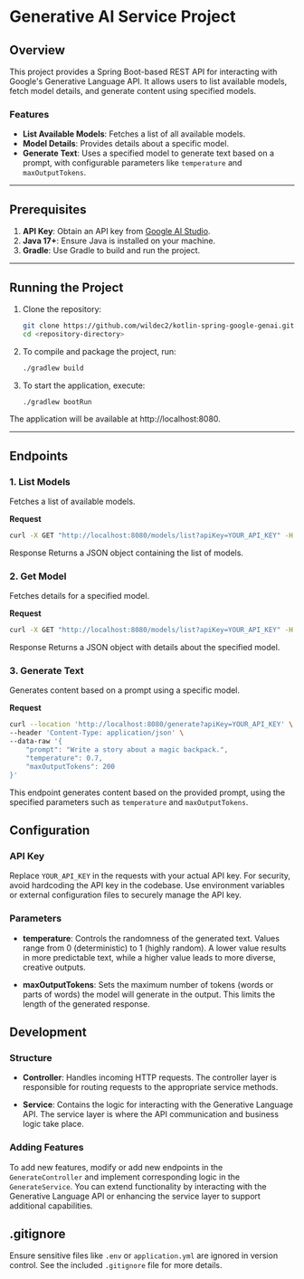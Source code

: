 # Generative AI Service Project

## Overview
This project provides a Spring Boot-based REST API for interacting with Google's Generative Language API. It allows users to list available models, fetch model details, and generate content using specified models.

### Features
- **List Available Models**: Fetches a list of all available models.
- **Model Details**: Provides details about a specific model.
- **Generate Text**: Uses a specified model to generate text based on a prompt, with configurable parameters like `temperature` and `maxOutputTokens`.

---

## Prerequisites
1. **API Key**: Obtain an API key from [Google AI Studio](https://ai.google.com/studio/).
2. **Java 17+**: Ensure Java is installed on your machine.
3. **Gradle**: Use Gradle to build and run the project.

---

## Running the Project
1. Clone the repository:
   ```bash
   git clone https://github.com/wildec2/kotlin-spring-google-genai.git
   cd <repository-directory>
2. To compile and package the project, run:
    ```bash
    ./gradlew build
3. To start the application, execute:
   ```bash
   ./gradlew bootRun 

The application will be available at http://localhost:8080.


---

## Endpoints

### 1. List Models
Fetches a list of available models.

**Request**
```bash
curl -X GET "http://localhost:8080/models/list?apiKey=YOUR_API_KEY" -H "Accept: application/json"
```

Response Returns a JSON object containing the list of models.

### 2. Get Model
Fetches details for a specified model.

**Request**
```bash
curl -X GET "http://localhost:8080/models/list?apiKey=YOUR_API_KEY" -H "Accept: application/json"
```

Response Returns a JSON object with details about the specified model.

### 3. Generate Text
Generates content based on a prompt using a specific model.

**Request**
```bash
curl --location 'http://localhost:8080/generate?apiKey=YOUR_API_KEY' \
--header 'Content-Type: application/json' \
--data-raw '{
    "prompt": "Write a story about a magic backpack.",
    "temperature": 0.7,
    "maxOutputTokens": 200
}'
```

This endpoint generates content based on the provided prompt, using the specified parameters such as `temperature` and `maxOutputTokens`.

## Configuration

### API Key
Replace `YOUR_API_KEY` in the requests with your actual API key. For security, avoid hardcoding the API key in the codebase. Use environment variables or external configuration files to securely manage the API key.

### Parameters
- **temperature**: Controls the randomness of the generated text. Values range from 0 (deterministic) to 1 (highly random). A lower value results in more predictable text, while a higher value leads to more diverse, creative outputs.

- **maxOutputTokens**: Sets the maximum number of tokens (words or parts of words) the model will generate in the output. This limits the length of the generated response.

## Development

### Structure
- **Controller**: Handles incoming HTTP requests. The controller layer is responsible for routing requests to the appropriate service methods.

- **Service**: Contains the logic for interacting with the Generative Language API. The service layer is where the API communication and business logic take place.

### Adding Features
To add new features, modify or add new endpoints in the `GenerateController` and implement corresponding logic in the `GenerateService`. You can extend functionality by interacting with the Generative Language API or enhancing the service layer to support additional capabilities.

## .gitignore
Ensure sensitive files like `.env` or `application.yml` are ignored in version control. See the included `.gitignore` file for more details.


